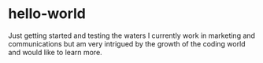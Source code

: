# hello-world
Just getting started and testing the waters
I currently work in marketing and communications but am very intrigued by the growth of the coding world and would like to learn more.
